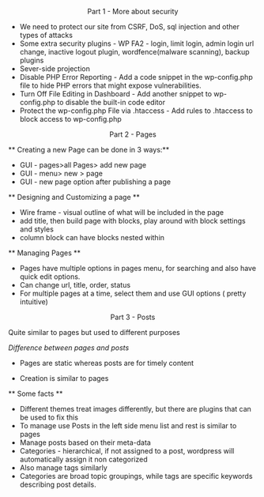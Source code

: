 <p align="center">Part 1 - More about security</p>

- We need to protect our site from CSRF, DoS, sql injection and other types of attacks
- Some extra security plugins - WP FA2 - login, limit login, admin login url change, inactive logout plugin, wordfence(malware scanning), backup plugins
- Sever-side projection
- Disable PHP Error Reporting - Add a code snippet in the wp-config.php file to hide PHP errors that might expose vulnerabilities.
- Turn Off File Editing in Dashboard - Add another snippet to wp-config.php to disable the built-in code editor
- Protect the wp-config.php File via .htaccess - Add rules to .htaccess to block access to wp-config.php

<p align="center">Part 2 - Pages</p>
** Creating a new Page can be done in 3 ways:**

- GUI - pages>all Pages> add new page
- GUI - menu> new > page
- GUI - new page option after publishing a page

** Designing and Customizing a page **

- Wire frame - visual outline of what will be included in the page
- add title, then build page with blocks, play around with block settings and styles
- column block can have blocks nested within

** Managing Pages **

- Pages have multiple options in pages menu, for searching and also have quick edit options.
- Can change url, title, order, status
- For multiple pages at a time, select them and use GUI options ( pretty intuitive)

<p align="center">Part 3 - Posts</p>
Quite similar to pages but used to different purposes

_Difference between pages and posts_

- Pages are static whereas posts are for timely content

- Creation is similar to pages

** Some facts **

- Different themes treat images differently, but there are plugins that can be used to fix this
- To manage use Posts in the left side menu list and rest is similar to pages
- Manage posts based on their meta-data
- Categories - hierarchical, if not assigned to a post, wordpress will automatically assign it non categorized
- Also manage tags similarly
- Categories are broad topic groupings, while tags are specific keywords describing post details.

